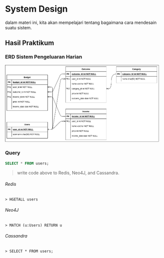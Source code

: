 # System Design
dalam materi ini, kita akan mempelajari tentang bagaimana cara mendesain suatu sistem.

## Hasil Praktikum
### ERD Sistem Pengeluaran Harian
![erd](./screenshots/sistem_pengeluaran_harian.png)

### Query
```sql
SELECT * FROM users;
```
> write code above to Redis, Neo4J, and Cassandra.

###### Redis
```
> HGETALL users
```

###### Neo4J
```
> MATCH (u:Users) RETURN u
```

###### Cassandra
```
> SELECT * FROM users;
```
	
